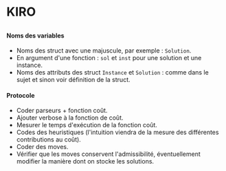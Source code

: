 # KIRO
##
###
#### Noms des variables

* Noms des struct avec une majuscule, par exemple : `Solution`.
* En argument d'une fonction : `sol` et `inst` pour une solution et une instance.
* Noms des attributs des struct `Instance` et `Solution` : comme dans le sujet et sinon voir définition de la struct.

#### Protocole
* Coder parseurs + fonction coût.
* Ajouter verbose à la fonction de coût.
* Mesurer le temps d'exécution de la fonction coût.
* Codes des heuristiques (l'intuition viendra de la mesure des différentes contributions au coût).
* Coder des moves.
* Vérifier que les moves conservent l'admissibilité, éventuellement modifier la manière dont on stocke les solutions.
